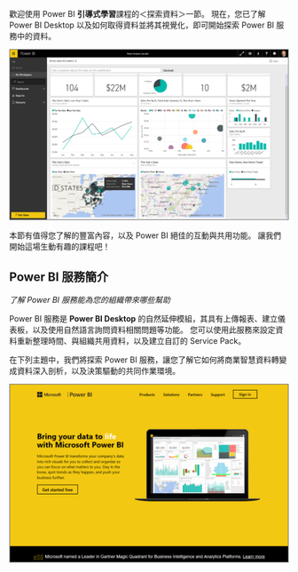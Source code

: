 歡迎使用 Power BI **引導式學習**課程的＜探索資料＞一節。 現在，您已了解 Power BI Desktop 以及如何取得資料並將其視覺化，即可開始探索 Power BI 服務中的資料。

![](media/4-0-intro-power-bi-service/4-0_2.png)

本節有值得您了解的豐富內容，以及 Power BI 絕佳的互動與共用功能。 讓我們開始這場生動有趣的課程吧！

## <a name="introduction-to-the-power-bi-service"></a>Power BI 服務簡介
*了解 Power BI 服務能為您的組織帶來哪些幫助*

Power BI 服務是 **Power BI Desktop** 的自然延伸模組，其具有上傳報表、建立儀表板，以及使用自然語言詢問資料相關問題等功能。 您可以使用此服務來設定資料重新整理時間、與組織共用資料，以及建立自訂的 Service Pack。

在下列主題中，我們將探索 Power BI 服務，讓您了解它如何將商業智慧資料轉變成資料深入剖析，以及決策驅動的共同作業環境。

![](media/4-0-intro-power-bi-service/4-0_1.png)

